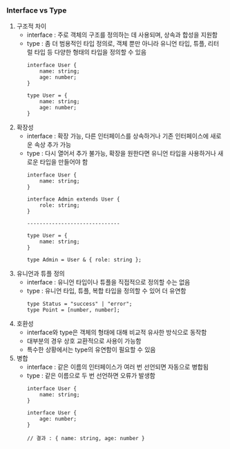 ### Interface vs Type
1. 구조적 차이
    - interface : 주로 객체의 구조를 정의하는 데 사용되며, 상속과 합성을 지원함
    - type : 좀 더 범용적인 타입 정의로, 객체 뿐만 아니라 유니언 타입, 튜플, 리터럴 타입 등 다양한 형태의 타입을 정의할 수 있음
       ~~~
       interface User {
           name: string;
           age: number;
       }
   
       type User = {
           name: string;
           age: number;
       }
       ~~~
2. 확장성
    - interface : 확장 가능, 다른 인터페이스를 상속하거나 기존 인터페이스에 새로운 속상 추가 가능
    - type : 다시 열어서 추가 불가능, 확장을 원한다면 유니언 타입을 사용하거나 새로운 타입을 만들어야 함
       ~~~
       interface User {
           name: string;
       } 
      
       interface Admin extends User {
           role: string;
       }
      
       ------------------------------
      
       type User = {
           name: string;
       }
      
       type Admin = User & { role: string };
       ~~~
3. 유니언과 튜플 정의
    - interface : 유니언 타입이나 튜플을 직접적으로 정의할 수는 없음
    - type : 유니언 타입, 튜플, 복합 타입을 정의할 수 있어 더 유연함
       ~~~
       type Status = "success" | "error";
       type Point = [number, number];
       ~~~
4. 호환성
    - interface와 type은 객체의 형태에 대해 비교적 유사한 방식으로 동작함
    - 대부분의 경우 상호 교환적으로 사용이 가능함
    - 특수한 상황에서는 type의 유연함이 필요할 수 있음
5. 병합
    - interface : 같은 이름의 인터페이스가 여러 번 선언되면 자동으로 병합됨
    - type : 같은 이름으로 두 번 선언하면 오류가 발생함
       ~~~
       interface User {
           name: string;
       }
   
       interface User {
           age: number;
       }
   
       // 결과 : { name: string, age: number }
    ~~~